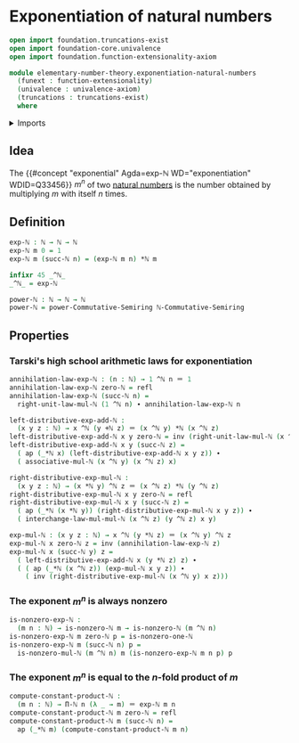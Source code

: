 # Exponentiation of natural numbers

```agda
open import foundation.truncations-exist
open import foundation-core.univalence
open import foundation.function-extensionality-axiom

module elementary-number-theory.exponentiation-natural-numbers
  (funext : function-extensionality)
  (univalence : univalence-axiom)
  (truncations : truncations-exist)
  where
```

<details><summary>Imports</summary>

```agda
open import commutative-algebra.powers-of-elements-commutative-semirings funext univalence truncations

open import elementary-number-theory.addition-natural-numbers
open import elementary-number-theory.commutative-semiring-of-natural-numbers funext univalence truncations
open import elementary-number-theory.multiplication-natural-numbers
open import elementary-number-theory.natural-numbers
open import elementary-number-theory.products-of-natural-numbers funext univalence truncations

open import foundation.action-on-identifications-functions
open import foundation.identity-types funext
```

</details>

## Idea

The {{#concept "exponential" Agda=exp-ℕ WD="exponentiation" WDID=Q33456}} $m^n$
of two [natural numbers](elementary-number-theory.natural-numbers.md) is the
number obtained by multiplying $m$ with itself $n$ times.

## Definition

```agda
exp-ℕ : ℕ → ℕ → ℕ
exp-ℕ m 0 = 1
exp-ℕ m (succ-ℕ n) = (exp-ℕ m n) *ℕ m

infixr 45 _^ℕ_
_^ℕ_ = exp-ℕ
```

```agda
power-ℕ : ℕ → ℕ → ℕ
power-ℕ = power-Commutative-Semiring ℕ-Commutative-Semiring
```

## Properties

### Tarski's high school arithmetic laws for exponentiation

```agda
annihilation-law-exp-ℕ : (n : ℕ) → 1 ^ℕ n ＝ 1
annihilation-law-exp-ℕ zero-ℕ = refl
annihilation-law-exp-ℕ (succ-ℕ n) =
  right-unit-law-mul-ℕ (1 ^ℕ n) ∙ annihilation-law-exp-ℕ n

left-distributive-exp-add-ℕ :
  (x y z : ℕ) → x ^ℕ (y +ℕ z) ＝ (x ^ℕ y) *ℕ (x ^ℕ z)
left-distributive-exp-add-ℕ x y zero-ℕ = inv (right-unit-law-mul-ℕ (x ^ℕ y))
left-distributive-exp-add-ℕ x y (succ-ℕ z) =
  ( ap (_*ℕ x) (left-distributive-exp-add-ℕ x y z)) ∙
  ( associative-mul-ℕ (x ^ℕ y) (x ^ℕ z) x)

right-distributive-exp-mul-ℕ :
  (x y z : ℕ) → (x *ℕ y) ^ℕ z ＝ (x ^ℕ z) *ℕ (y ^ℕ z)
right-distributive-exp-mul-ℕ x y zero-ℕ = refl
right-distributive-exp-mul-ℕ x y (succ-ℕ z) =
  ( ap (_*ℕ (x *ℕ y)) (right-distributive-exp-mul-ℕ x y z)) ∙
  ( interchange-law-mul-mul-ℕ (x ^ℕ z) (y ^ℕ z) x y)

exp-mul-ℕ : (x y z : ℕ) → x ^ℕ (y *ℕ z) ＝ (x ^ℕ y) ^ℕ z
exp-mul-ℕ x zero-ℕ z = inv (annihilation-law-exp-ℕ z)
exp-mul-ℕ x (succ-ℕ y) z =
  ( left-distributive-exp-add-ℕ x (y *ℕ z) z) ∙
  ( ( ap (_*ℕ (x ^ℕ z)) (exp-mul-ℕ x y z)) ∙
    ( inv (right-distributive-exp-mul-ℕ (x ^ℕ y) x z)))
```

### The exponent $m^n$ is always nonzero

```agda
is-nonzero-exp-ℕ :
  (m n : ℕ) → is-nonzero-ℕ m → is-nonzero-ℕ (m ^ℕ n)
is-nonzero-exp-ℕ m zero-ℕ p = is-nonzero-one-ℕ
is-nonzero-exp-ℕ m (succ-ℕ n) p =
  is-nonzero-mul-ℕ (m ^ℕ n) m (is-nonzero-exp-ℕ m n p) p
```

### The exponent $m^n$ is equal to the $n$-fold product of $m$

```agda
compute-constant-product-ℕ :
  (m n : ℕ) → Π-ℕ n (λ _ → m) ＝ exp-ℕ m n
compute-constant-product-ℕ m zero-ℕ = refl
compute-constant-product-ℕ m (succ-ℕ n) =
  ap (_*ℕ m) (compute-constant-product-ℕ m n)
```
